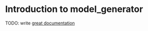 # Introduction to model_generator

TODO: write [great documentation](http://jacobian.org/writing/great-documentation/what-to-write/)
